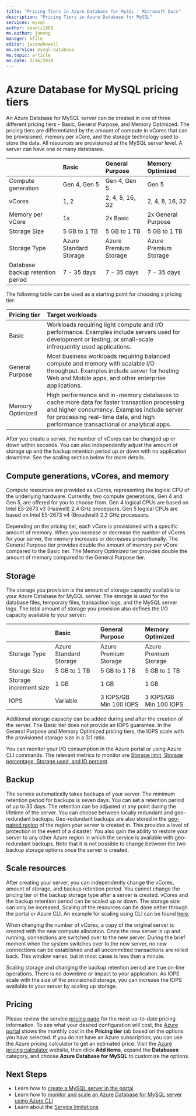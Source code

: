 ```yaml
---
title: "Pricing Tiers in Azure Database for MySQL | Microsoft Docs"
description: "Pricing Tiers in Azure Database for MySQL"
services: mysql
author: seanli1988
ms.author: janeng
manager: kfile
editor: jasonwhowell
ms.service: mysql-database
ms.topic: article
ms.date: 2/16/2018
---
```


# Azure Database for MySQL pricing tiers

An Azure Database for MySQL server can be created in one of three different pricing tiers - Basic, General Purpose, and Memory Optimized. The pricing tiers are differentiated by the amount of compute in vCores that can be provisioned, memory per vCore, and the storage technology used to store the data. All resources are provisioned at the MySQL server level. A server can have one or many databases.

|    | **Basic** | **General Purpose** | **Memory Optimized** |
|:---|:----------|:--------------------|:---------------------|
| Compute generation | Gen 4, Gen 5 | Gen 4, Gen 5 | Gen 5 |
| vCores | 1, 2 | 2, 4, 8, 16, 32 |2, 4, 8, 16, 32 |
| Memory per vCore | 1x | 2x Basic | 2x General Purpose |
| Storage Size | 5 GB to 1 TB | 5 GB to 1 TB | 5 GB to 1 TB |
| Storage Type | Azure Standard Storage | Azure Premium Storage | Azure Premium Storage |
| Database backup retention period | 7 - 35 days | 7 - 35 days | 7 - 35 days |

The following table can be used as a starting point for choosing a pricing tier:

| Pricing tier | Target workloads |
|:-------------|:-----------------|
| Basic | Workloads requiring light compute and I/O performance. Examples include servers used for development or testing, or small-scale infrequently used applications. |
| General Purpose | Most business workloads requiring balanced compute and memory with scalable I/O throughput.  Examples include server for hosting Web and Mobile apps, and other enterprise applications.|
| Memory Optimized | High performance and in-memory databases to cache more data for faster transaction processing and higher concurrency. Examples include server for processing real-time data, and high performance transactional or analytical apps.|

After you create a server, the number of vCores can be changed up or down within seconds. You can also independently adjust the amount of storage up and the backup retention period up or down with no application downtime. See the scaling section below for more details.

## Compute generations, vCores, and memory

Compute resources are provided as vCores, representing the logical CPU of the underlying hardware. Currently, two compute generations, Gen 4 and Gen 5, are offered for you to choose from. Gen 4 logical CPUs are based on Intel E5-2673 v3 (Haswell) 2.4 GHz processors. Gen 5 logical CPUs are based on Intel E5-2673 v4 (Broadwell) 2.3 GHz processors.

Depending on the pricing tier, each vCore is provisioned with a specific amount of memory. When you increase or decrease the number of vCores for your server, the memory increases or decreases proportionally. The General Purpose tier provides double the amount of memory per vCore compared to the Basic tier. The Memory Optimized tier provides double the amount of memory compared to the General Purpose tier.

## Storage

The storage you provision is the amount of storage capacity available to your Azure Database for MySQL server. The storage is used for the database files, temporary files, transaction logs, and the MySQL server logs. The total amount of storage you provision also defines the I/O capacity available to your server:

|    | **Basic** | **General Purpose** | **Memory Optimized** |
|:---|:----------|:--------------------|:---------------------|
| Storage Type | Azure Standard Storage | Azure Premium Storage | Azure Premium Storage |
| Storage Size | 5 GB to 1 TB | 5 GB to 1 TB | 5 GB to 1 TB |
| Storage increment size | 1 GB | 1 GB | 1 GB |
| IOPS | Variable |3 IOPS/GB<br/>Min 100 IOPS | 3 IOPS/GB<br/>Min 100 IOPS |

Additional storage capacity can be added during and after the creation of the server. The Basic tier does not provide an IOPS guarantee. In the General Purpose and Memory Optimized pricing tiers, the IOPS scale with the provisioned storage size in a 3:1 ratio.

You can monitor your I/O consumption in the Azure portal or using Azure CLI commands. The relevant metrics to monitor are [Storage limit, Storage percentage, Storage used, and IO percent](concepts-monitoring.md).

## Backup

The service automatically takes backups of your server. The minimum retention period for backups is seven days. You can set a retention period of up to 35 days. The retention can be adjusted at any point during the lifetime of the server. You can choose between locally redundant and geo-redundant backups. Geo-redundant backups are also stored in the [geo-paired region](https://docs.microsoft.com/azure/best-practices-availability-paired-regions) of the region your server is created in. This provides a level of protection in the event of a disaster. You also gain the ability to restore your server to any other Azure region in which the service is available with geo-redundant backups. Note that it is not possible to change between the two backup storage options once the server is created.

## Scale resources

After creating your server, you can independently change the vCores, amount of storage, and backup retention period. You cannot change the pricing tier or the backup storage type after a server is created. vCores and the backup retention period can be scaled up or down. The storage size can only be increased. Scaling of the resources can be done either through the portal or Azure CLI. An example for scaling using CLI can be found [here](scripts/sample-scale-server.md).

When changing the number of vCores, a copy of the original server is created with the new compute allocation. Once the new server is up and running, connections are switched over to the new server. During the brief moment when the system switches over to the new server, no new connections can be established and all uncommitted transactions are rolled back. This window varies, but in most cases is less than a minute.

Scaling storage and changing the backup retention period are true on-line operations. There is no downtime or impact to your application. As IOPS scale with the size of the provisioned storage, you can increase the IOPS available to your server by scaling up storage.

## Pricing

Please review the service [pricing page](https://azure.microsoft.com/pricing/details/mysql/) for the most up-to-date pricing information. To see what your desired configuration will cost, the [Azure portal](https://portal.azure.com/#create/Microsoft.MySQLServer) shows the monthly cost in the **Pricing tier** tab based on the options you have selected. If you do not have an Azure subscription, you can use the Azure pricing calculator to get an estimated price. Visit the [Azure pricing calculator](https://azure.microsoft.com/pricing/calculator/) website, then click **Add items**, expand the **Databases** category, and choose **Azure Database for MySQL** to customize the options.

## Next Steps

- Learn how to [create a MySQL server in the portal](howto-create-manage-server-portal.md)
- Learn how to [monitor and scale an Azure Database for MySQL server using Azure CLI](scripts/sample-scale-server.md)
- Learn about the [Service limitations](concepts-limits.md)
